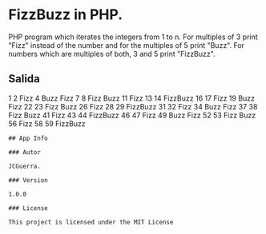 # FizzBuzz in PHP.

PHP program which iterates the integers from 1 to n. For multiples of 3 print "Fizz" instead of the number and for the multiples of 5 print "Buzz". For numbers which are multiples of both, 3 and 5 print "FizzBuzz".

## Salida

1
2
Fizz
4
Buzz
Fizz
7
8
Fizz
Buzz
11
Fizz
13
14
FizzBuzz
16
17
Fizz
19
Buzz
Fizz
22
23
Fizz
Buzz
26
Fizz
28
29
FizzBuzz
31
32
Fizz
34
Buzz
Fizz
37
38
Fizz
Buzz
41
Fizz
43
44
FizzBuzz
46
47
Fizz
49
Buzz
Fizz
52
53
Fizz
Buzz
56
Fizz
58
59
FizzBuzz


```
## App Info

### Autor

JCGuerra.

### Version

1.0.0

### License

This project is licensed under the MIT License
```
